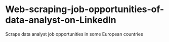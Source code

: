 # Web-scraping-job-opportunities-of-data-analyst-on-Linkedln
Scrape data analyst job opportunities in some European countries
